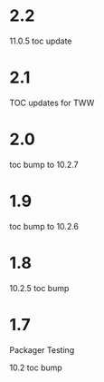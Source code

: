 # 2.2

11.0.5 toc update

# 2.1

TOC updates for TWW

# 2.0

toc bump to 10.2.7

# 1.9

toc bump to 10.2.6

# 1.8

10.2.5 toc bump

# 1.7

Packager Testing

10.2 toc bump